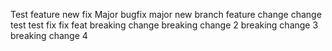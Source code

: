 Test
feature
new fix
Major
bugfix
major
new branch
feature
change
change
test
test
fix
fix
feat
breaking change
breaking change 2
breaking change 3
breaking change 4
